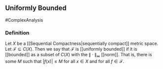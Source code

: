 ## Uniformly Bounded
#ComplexAnalysis 

### Definition
Let $X$ be a [[Sequential Compactness|sequentially compact]] metric space. Let $\mathcal{F} \subseteq C(X)$. Then we say that $\mathcal{F}$ is [[uniformly bounded]] if it is [[bounded]] as a subset of $C(X)$ with the $\|\cdot\|_{\infty}$ [[norm]]. That is, there is some $M$ such that $|f(x)| \leqslant M$ for all $x \in X$ and for all $f \in \mathcal{F}$.